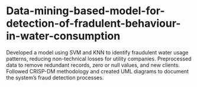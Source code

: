 # Data-mining-based-model-for-detection-of-fradulent-behaviour-in-water-consumption
Developed a model using SVM and KNN to identify fraudulent water usage patterns, reducing non-technical losses for utility companies. Preprocessed data to remove redundant records, zero or null values, and new clients. Followed CRISP-DM methodology and created UML diagrams to document the system’s fraud detection processes.
